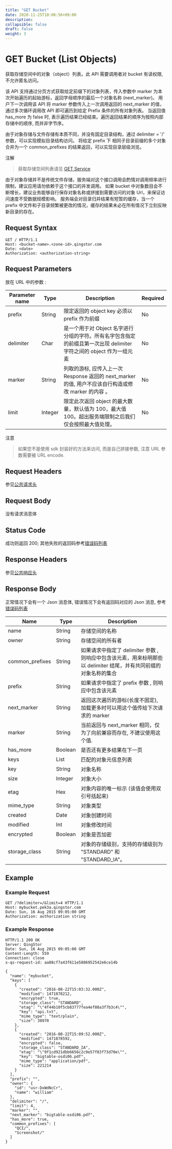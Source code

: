 ```yaml
---
title: "GET Bucket"
date: 2020-11-25T10:08:56+09:00
description:
collapsible: false
draft: false
weight: 3
---
```


# GET Bucket (List Objects)

获取存储空间中的对象（object）列表。此 API 需要调用者对 bucket 有读权限, 不允许匿名访问。

该 API 支持通过分页方式获取给定前缀下的对象列表，传入参数中 marker 为本次开始遍历的起始游标，返回字母顺序的最后一个对象名称 (next_marker)。
用户下一次调用该 API 将 marker 参数传入上一次调用返回的 next_marker 的值，通过多次循环调用改 API 即可遍历到给定 Prefix 条件的所有对象列表。
当返回值 has_more 为 false 时, 表示遍历结果已经结束。遍历返回结果的顺序为按照内部存储中的顺序, 而并非字节序。


由于对象存储与文件存储有本质不同，并没有固定目录结构，通过 delimiter = '/' 参数，可以实现模拟目录结构访问。
将给定 prefix 下 相同子目录前缀的多个对象合并为一个 common_prefixes 的结果返回，可以实现目录层级浏览。

注解

> 获取存储空间列表请见 [GET Service](../../service/get)

由于对象存储并不是传统文件存储，服务端对这个接口调用会酌情对调用频率进行限制，建议应用请勿依赖于这个接口的并发调用。
如果 bucket 中对象数目会不断增长，建议业务能够自行保存对象名称或拼接到需要访问的对象 Url，来保证访问速度不受数据规模影响。
服务端会对目录归并结果有短暂的缓存，当一个 prefix 中文件和子目录频繁被更改的情况，缓存的结果未必在所有情况下立刻反映新目录的存在。

## Request Syntax

```http
GET / HTTP/1.1
Host: <bucket-name>.<zone-id>.qingstor.com
Date: <date>
Authorization: <authorization-string>
```

## Request Parameters

放在 URL 中的参数 :

| Parameter name | Type | Description | Required |
| --- | --- | --- | --- |
| prefix | String | 限定返回的 object key 必须以 prefix 作为前缀 | No |
| delimiter | Char | 是一个用于对 Object 名字进行分组的字符。所有名字包含指定的前缀且第一次出现 delimiter 字符之间的 object 作为一组元素 | No |
| marker | String | 列取的游标, 应传入上一次 Response 返回的 next_marker 的值, 用户不应该自行构造或修改 marker 的内容 。| No |
| limit | Integer | 限定此次返回 object 的最大数量，默认值为 100，最大值 100。超出服务端限制之后我们仅会按照最大值处理。| No |


注意

> 如果您不是使用 sdk 封装好的方法来访问, 而是自己拼接参数, 注意 URL 参数需要被 URL encode.

## Request Headers

参见[公共请求头](../common/common_header.html#请求头字段-request-header)

## Request Body

没有请求消息体

## Status Code

成功则返回 200; 其他失败的返回码参考[错误码列表](../common/error_code.html)

## Response Headers

参见[公共响应头](../common/common_header.html#响应头字段-request-header)

## Response Body

正常情况下会有一个 Json 消息体, 错误情况下会有返回码对应的 Json 消息, 参考[错误码列表](../common/error_code.html)

| Name | Type | Description |
| --- | --- | --- |
| name | String | 存储空间的名称 |
| owner | String | 存储空间的所有者 |
| common_prefixes | String | 如果请求中指定了 delimiter 参数 , 则响应中包含该元素，用来标明那些以 delimiter 结尾，并有共同前缀的对象名称的集合 |
| prefix | String | 如果请求中指定了 prefix 参数 , 则响应中包含该元素 |
| next_marker | String | 返回这次遍历的游标(长度不固定), 加载更多时可以用这个值传给下次请求的 marker |
| marker | String | 当前返回与 next_marker 相同，仅为了向前兼容而存在, 不建议使用这个值. |
| has_more | Boolean | 是否还有更多结果在下一页 |
| keys | List | 匹配的对象元信息列表 |
| key | String | 对象名称 |
| size | Integer | 对象大小 |
| etag | Hex | 对象内容的唯一标示 (该值会使用双引号括起来) |
| mime_type | String | 对象类型 |
| created | Date | 对象创建时间 |
| modified | Int | 对象修改时间 |
| encrypted | Boolean | 对象是否加密 |
| storage_class | String | 对象的存储级别，支持的存储级别为 "STANDARD" 和 "STANDARD_IA"。 |

## Example

### Example Request

```http
GET /?delimiter=/&limit=4 HTTP/1.1
Host: mybucket.pek3a.qingstor.com
Date: Sun, 16 Aug 2015 09:05:00 GMT
Authorization: authorization string
```

### Example Response

```http
HTTP/1.1 200 OK
Server: QingStor
Date: Sun, 16 Aug 2015 09:05:00 GMT
Content-Length: 559
Connection: close
x-qs-request-id: aa08cf7a43f611e5886952542e6ce14b

{
  "name": "mybucket",
  "keys": [
    {
      "created": "2016-08-22T15:03:32.000Z",
      "modified": 1471878212,
      "encrypted": true,
      "storage_class": "STANDARD",
      "etag": "\"4f44b10f5cb83777fea4ef88a3f7b3c4\"",
      "key": "api.txt",
      "mime_type": "text/plain",
      "size": 38970
    },
    {
      "created": "2016-08-22T15:09:52.000Z",
      "modified": 1471878592,
      "encrypted": false,
      "storage_class": "STANDARD_IA",
      "etag": "\"9f1cd921dbb6656c2c9e57f83f73d70e\"",
      "key": "bigtable-osdi06.pdf",
      "mime_type": "application/pdf",
      "size": 221214
    }
  ],
  "prefix": "",
  "owner": {
    "id": "usr-DxWdNcCr",
    "name": "william"
  },
  "delimiter": "/",
  "limit": 4,
  "marker": "",
  "next_marker": "bigtable-osdi06.pdf",
  "has_more": true,
  "common_prefixes": [
    "QCI/",
    "Screenshot/"
  ]
}
```
